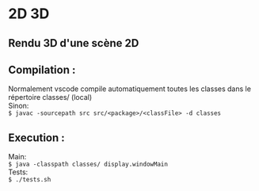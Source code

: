 # 2D 3D
## Rendu 3D d'une scène 2D




## Compilation :  
Normalement vscode compile automatiquement toutes les classes dans le répertoire classes/ (local)  
Sinon:  
```$ javac -sourcepath src src/<package>/<classFile> -d classes```  

## Execution :  
Main:  
```$ java -classpath classes/ display.windowMain```  
Tests:  
```$ ./tests.sh```  
